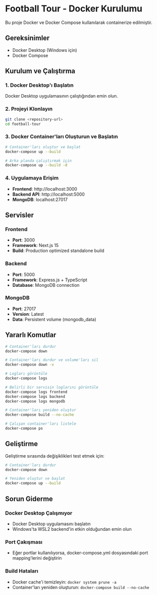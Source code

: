 # Football Tour - Docker Kurulumu

Bu proje Docker ve Docker Compose kullanılarak containerize edilmiştir.

## Gereksinimler

- Docker Desktop (Windows için)
- Docker Compose

## Kurulum ve Çalıştırma

### 1. Docker Desktop'ı Başlatın
Docker Desktop uygulamasının çalıştığından emin olun.

### 2. Projeyi Klonlayın
```bash
git clone <repository-url>
cd football-tour
```

### 3. Docker Container'ları Oluşturun ve Başlatın
```bash
# Container'ları oluştur ve başlat
docker-compose up --build

# Arka planda çalıştırmak için
docker-compose up --build -d
```

### 4. Uygulamaya Erişim
- **Frontend**: http://localhost:3000
- **Backend API**: http://localhost:5000
- **MongoDB**: localhost:27017

## Servisler

### Frontend
- **Port**: 3000
- **Framework**: Next.js 15
- **Build**: Production optimized standalone build

### Backend
- **Port**: 5000
- **Framework**: Express.js + TypeScript
- **Database**: MongoDB connection

### MongoDB
- **Port**: 27017
- **Version**: Latest
- **Data**: Persistent volume (mongodb_data)

## Yararlı Komutlar

```bash
# Container'ları durdur
docker-compose down

# Container'ları durdur ve volume'ları sil
docker-compose down -v

# Logları görüntüle
docker-compose logs

# Belirli bir servisin loglarını görüntüle
docker-compose logs frontend
docker-compose logs backend
docker-compose logs mongodb

# Container'ları yeniden oluştur
docker-compose build --no-cache

# Çalışan container'ları listele
docker-compose ps
```

## Geliştirme

Geliştirme sırasında değişiklikleri test etmek için:

```bash
# Container'ları durdur
docker-compose down

# Yeniden oluştur ve başlat
docker-compose up --build
```

## Sorun Giderme

### Docker Desktop Çalışmıyor
- Docker Desktop uygulamasını başlatın
- Windows'ta WSL2 backend'in etkin olduğundan emin olun

### Port Çakışması
- Eğer portlar kullanılıyorsa, docker-compose.yml dosyasındaki port mapping'lerini değiştirin

### Build Hataları
- Docker cache'i temizleyin: `docker system prune -a`
- Container'ları yeniden oluşturun: `docker-compose build --no-cache`